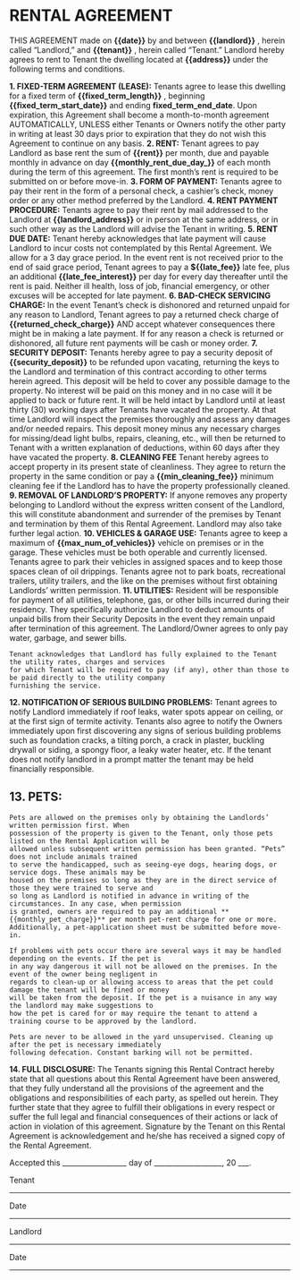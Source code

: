 # RENTAL AGREEMENT

THIS AGREEMENT made on **{{date}}** by and between **{{landlord}}** , herein called
“Landlord,” and **{{tenant}}** , herein called “Tenant.” Landlord hereby agrees to rent to Tenant the dwelling
located at **{{address}}** under the following terms and conditions.

**1. FIXED-TERM AGREEMENT (LEASE):**
    Tenants agree to lease this dwelling for a fixed term of **{{fixed_term_length}}** , beginning **{{fixed_term_start_date}}** and
    ending **fixed_term_end_date**. Upon expiration, this Agreement shall become a month-to-month agreement
    AUTOMATICALLY, UNLESS either Tenants or Owners notify the other party in writing at least 30 days
    prior to expiration that they do not wish this Agreement to continue on any basis.
**2. RENT:**
    Tenant agrees to pay Landlord as base rent the sum of **{{rent}}** per month, due and payable monthly in
    advance on day **{{monthly_rent_due_day_}}** of each month during the term of this agreement. The first month’s rent is required
    to be submitted on or before move-in.
**3. FORM OF PAYMENT:**
    Tenants agree to pay their rent in the form of a personal check, a cashier’s check, money order or any other method preferred by the Landlord. 
**4. RENT PAYMENT PROCEDURE:**
    Tenants agree to pay their rent by mail addressed to the Landlord at **{{landlord_address}}** or in
    person at the same address, or in such other way as the Landlord will advise the Tenant in writing.
**5. RENT DUE DATE:**
    Tenant hereby acknowledges that late payment will cause Landlord to incur costs not contemplated by this
    Rental Agreement. We allow for a 3 day grace period. In the event rent is not received prior to the end of
    said grace period, Tenant agrees to pay a **${{late_fee}}** late fee, plus an additional **{{late_fee_interest}}** per day for every day thereafter until the rent is paid. Neither ill health, loss of job, financial emergency, or other excuses will be accepted for
    late payment.
**6. BAD-CHECK SERVICING CHARGE:**
    In the event Tenant’s check is dishonored and returned unpaid for any reason to Landlord, Tenant agrees
    to pay a returned check charge of **{{returned_check_charge}}** AND accept whatever consequences there might be in making a
    late payment. If for any reason a check is returned or dishonored, all future rent payments will be cash or
    money order.
**7. SECURITY DEPOSIT:**
    Tenants hereby agree to pay a security deposit of **{{security_deposit}}** to be refunded upon vacating, returning the keys to
    the Landlord and termination of this contract according to other terms herein agreed. This deposit will be
    held to cover any possible damage to the property. No interest will be paid on this money and in no case
    will it be applied to back or future rent. It will be held intact by Landlord until at least thirty (30) working
    days after Tenants have vacated the property. At that time Landlord will inspect the premises thoroughly
    and assess any damages and/or needed repairs. This deposit money minus any necessary charges for
    missing/dead light bulbs, repairs, cleaning, etc., will then be returned to Tenant with a written explanation
    of deductions, within 60 days after they have vacated the property.
**8. CLEANING FEE**
    Tenant hereby agrees to accept property in its present state of cleanliness. They agree to return the property
    in the same condition or pay a **{{min_cleaning_fee}}** minimum cleaning fee if the Landlord has to have the property
    professionally cleaned.
**9. REMOVAL OF LANDLORD’S PROPERTY:**
    If anyone removes any property belonging to Landlord without the express written consent of the Landlord,
    this will constitute abandonment and surrender of the premises by Tenant and termination by them of this
    Rental Agreement. Landlord may also take further legal action.
**10. VEHICLES & GARAGE USE:**
    Tenants agree to keep a maximum of **{{max_num_of_vehicles}}** vehicle on premises or in the garage. These vehicles must be both
    operable and currently licensed. Tenants agree to park their vehicles in assigned spaces and to keep those
    spaces clean of oil drippings. Tenants agree not to park boats, recreational trailers, utility trailers, and the
    like on the premises without first obtaining Landlords’ written permission.
**11. UTILITIES:**
    Resident will be responsible for payment of all utilities, telephone, gas, or other bills incurred during their
    residency. They specifically authorize Landlord to deduct amounts of unpaid bills from their Security
    Deposits in the event they remain unpaid after termination of this agreement. The Landlord/Owner agrees
    to only pay water, garbage, and sewer bills.

    Tenant acknowledges that Landlord has fully explained to the Tenant the utility rates, charges and services
    for which Tenant will be required to pay (if any), other than those to be paid directly to the utility company
    furnishing the service.
**12. NOTIFICATION OF SERIOUS BUILDING PROBLEMS:**
    Tenant agrees to notify Landlord immediately if roof leaks, water spots appear on ceiling, or at the first sign
    of termite activity. Tenants also agree to notify the Owners immediately upon first discovering any signs of
    serious building problems such as foundation cracks, a tilting porch, a crack in plaster, buckling drywall or
    siding, a spongy floor, a leaky water heater, etc. If the tenant does not notify landlord in a prompt matter the
    tenant may be held financially responsible.
## 13. PETS:
    Pets are allowed on the premises only by obtaining the Landlords’ written permission first. When
    possession of the property is given to the Tenant, only those pets listed on the Rental Application will be
    allowed unless subsequent written permission has been granted. “Pets” does not include animals trained
    to serve the handicapped, such as seeing-eye dogs, hearing dogs, or service dogs. These animals may be
    housed on the premises so long as they are in the direct service of those they were trained to serve and
    so long as Landlord is notified in advance in writing of the circumstances. In any case, when permission
    is granted, owners are required to pay an additional **{{monthly_pet_charge}}** per month pet-rent charge for one or more.
    Additionally, a pet-application sheet must be submitted before move-in.

    If problems with pets occur there are several ways it may be handled depending on the events. If the pet is
    in any way dangerous it will not be allowed on the premises. In the event of the owner being negligent in
    regards to clean-up or allowing access to areas that the pet could damage the tenant will be fined or money
    will be taken from the deposit. If the pet is a nuisance in any way the landlord may make suggestions to
    how the pet is cared for or may require the tenant to attend a training course to be approved by the landlord.

    Pets are never to be allowed in the yard unsupervised. Cleaning up after the pet is necessary immediately
    following defecation. Constant barking will not be permitted.

**14. FULL DISCLOSURE:**
    The Tenants signing this Rental Contract hereby state that all questions about this Rental Agreement
    have been answered, that they fully understand all the provisions of the agreement and the obligations
    and responsibilities of each party, as spelled out herein. They further state that they agree to fulfill
    their obligations in every respect or suffer the full legal and financial consequences of their actions
    or lack of action in violation of this agreement. Signature by the Tenant on this Rental Agreement is
    acknowledgement and he/she has received a signed copy of the Rental Agreement.


Accepted this __________________ day of ___________________, 20 ___.

Tenant
___________________________________________________

Date
___________________________________________________

Landlord
___________________________________________________

Date
___________________________________________________
